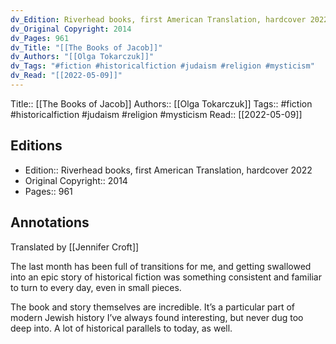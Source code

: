 ```yaml
---
dv_Edition: Riverhead books, first American Translation, hardcover 2022
dv_Original Copyright: 2014
dv_Pages: 961
dv_Title: "[[The Books of Jacob]]"
dv_Authors: "[[Olga Tokarczuk]]"
dv_Tags: "#fiction #historicalfiction #judaism #religion #mysticism"
dv_Read: "[[2022-05-09]]"
---
```

Title:: [[The Books of Jacob]]
Authors:: [[Olga Tokarczuk]]
Tags:: #fiction #historicalfiction #judaism #religion #mysticism
Read:: [[2022-05-09]]

## Editions
- Edition:: Riverhead books, first American Translation, hardcover 2022
- Original Copyright:: 2014
- Pages:: 961



## Annotations

Translated by [[Jennifer Croft]]

The last month has been full of transitions for me, and getting swallowed into an epic story of historical fiction was something consistent and familiar to turn to every day, even in small pieces.   
  
The book and story themselves are incredible. It’s a particular part of modern Jewish history I’ve always found interesting, but never dug too deep into. A lot of historical parallels to today, as well.
